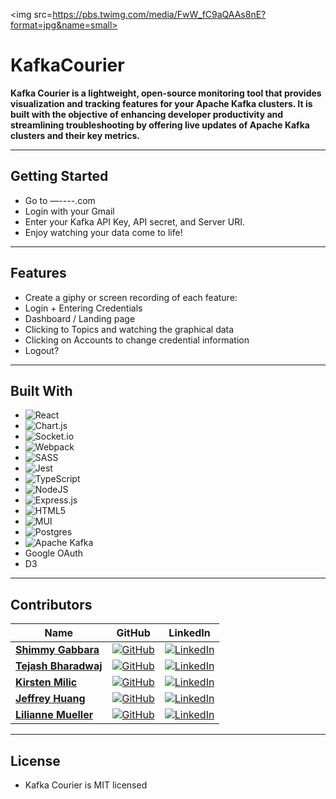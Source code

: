 <img src=https://pbs.twimg.com/media/FwW_fC9aQAAs8nE?format=jpg&name=small>

# KafkaCourier

**Kafka Courier is a lightweight, open-source monitoring tool that provides visualization and tracking features for your Apache Kafka clusters. It is built with the objective of enhancing developer productivity and streamlining troubleshooting by offering live updates of Apache Kafka clusters and their key metrics.**

---
## **Getting Started**
- Go to —----.com
- Login with your Gmail
- Enter your Kafka API Key, API secret, and Server URI.
- Enjoy watching your data come to life!

---

## **Features**
- Create a giphy or screen recording of each feature:
- Login + Entering Credentials
- Dashboard / Landing page
- Clicking to Topics and watching the graphical data
- Clicking on Accounts to change credential information
- Logout?

---

## **Built With**
- ![React](https://img.shields.io/badge/react-%2320232a.svg?style=for-the-badge&logo=react&logoColor=%2361DAFB)
- ![Chart.js](https://img.shields.io/badge/chart.js-F5788D.svg?style=for-the-badge&logo=chart.js&logoColor=white)
- ![Socket.io](https://img.shields.io/badge/Socket.io-black?style=for-the-badge&logo=socket.io&badgeColor=010101)
- ![Webpack](https://img.shields.io/badge/webpack-%238DD6F9.svg?style=for-the-badge&logo=webpack&logoColor=black)
- ![SASS](https://img.shields.io/badge/SASS-hotpink.svg?style=for-the-badge&logo=SASS&logoColor=white)
- ![Jest](https://img.shields.io/badge/-jest-%23C21325?style=for-the-badge&logo=jest&logoColor=white)
- ![TypeScript](https://img.shields.io/badge/typescript-%23007ACC.svg?style=for-the-badge&logo=typescript&logoColor=white)
- ![NodeJS](https://img.shields.io/badge/node.js-6DA55F?style=for-the-badge&logo=node.js&logoColor=white)
- ![Express.js](https://img.shields.io/badge/express.js-%23404d59.svg?style=for-the-badge&logo=express&logoColor=%2361DAFB)
- ![HTML5](https://img.shields.io/badge/html5-%23E34F26.svg?style=for-the-badge&logo=html5&logoColor=white)
- ![MUI](https://img.shields.io/badge/MUI-%230081CB.svg?style=for-the-badge&logo=mui&logoColor=white)
- ![Postgres](https://img.shields.io/badge/postgres-%23316192.svg?style=for-the-badge&logo=postgresql&logoColor=white)
- ![Apache Kafka](https://img.shields.io/badge/Apache%20Kafka-000?style=for-the-badge&logo=apachekafka)
- Google OAuth 
- D3 

---
## **Contributors**

| Name | GitHub | LinkedIn |
| ---- | ------ | -------- |
| [**Shimmy Gabbara**](#) | [![GitHub](https://img.shields.io/badge/github-%23121011.svg?style=for-the-badge&logo=github&logoColor=white)](https://github.com/shimmy25) | [![LinkedIn](https://img.shields.io/badge/linkedin-%230077B5.svg?style=for-the-badge&logo=linkedin&logoColor=white)](#) |
| [**Tejash Bharadwaj**](#) | [![GitHub](https://img.shields.io/badge/github-%23121011.svg?style=for-the-badge&logo=github&logoColor=white)](https://github.com/tejasbbb) | [![LinkedIn](https://img.shields.io/badge/linkedin-%230077B5.svg?style=for-the-badge&logo=linkedin&logoColor=white)](#) |
| [**Kirsten Milic**](#) | [![GitHub](https://img.shields.io/badge/github-%23121011.svg?style=for-the-badge&logo=github&logoColor=white)](https://github.com/klmilic) | [![LinkedIn](https://img.shields.io/badge/linkedin-%230077B5.svg?style=for-the-badge&logo=linkedin&logoColor=white)](#) |
| [**Jeffrey Huang**](#) | [![GitHub](https://img.shields.io/badge/github-%23121011.svg?style=for-the-badge&logo=github&logoColor=white)](https://github.com/jeffuh) | [![LinkedIn](https://img.shields.io/badge/linkedin-%230077B5.svg?style=for-the-badge&logo=linkedin&logoColor=white)](#) |
| [**Lilianne Mueller**](#) | [![GitHub](https://img.shields.io/badge/github-%23121011.svg?style=for-the-badge&logo=github&logoColor=white)](https://github.com/liliannemueller) | [![LinkedIn](https://img.shields.io/badge/linkedin-%230077B5.svg?style=for-the-badge&logo=linkedin&logoColor=white)](#) |


  ---
  
 ## License
 - Kafka Courier is MIT licensed


